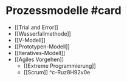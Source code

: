 # Prozessmodelle #card 
- [[Trial and Error]]
- [[Wasserfallmethode]]
- [[V-Modell]]
- [[Prototypen-Modell]]
- [[Iteratives-Modell]]
- [[Agiles Vorgehen]]
	- [[Extreme Programmierung]]
	- [[Scrum]]
^c-Ruz8H92v0e
